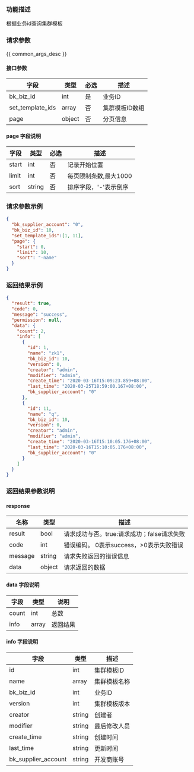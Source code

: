 ### 功能描述

根据业务id查询集群模板

### 请求参数

{{ common_args_desc }}

#### 接口参数

| 字段                | 类型   | 必选 | 描述           |
| ------------------- | ------ | ---- | -------------- |
| bk_biz_id           | int    | 是   | 业务ID         |
| set_template_ids    | array  | 否   | 集群模板ID数组 |
| page                | object | 否   | 分页信息       |

#### page 字段说明

| 字段  | 类型   | 必选 | 描述                  |
| ----- | ------ | ---- | --------------------- |
| start | int    | 否   | 记录开始位置          |
| limit | int    | 否   | 每页限制条数,最大1000 |
| sort  | string | 否   | 排序字段，'-'表示倒序 |


### 请求参数示例

```json
{
  "bk_supplier_account": "0",
  "bk_biz_id": 10,
  "set_template_ids":[1, 11],
  "page": {
    "start": 0,
    "limit": 10,
    "sort": "-name"
  }
}
```

### 返回结果示例

```json
{
  "result": true,
  "code": 0,
  "message": "success",
  "permission": null,
  "data": {
    "count": 2,
    "info": [
      {
        "id": 1,
        "name": "zk1",
        "bk_biz_id": 10,
        "version": 0,
        "creator": "admin",
        "modifier": "admin",
        "create_time": "2020-03-16T15:09:23.859+08:00",
        "last_time": "2020-03-25T18:59:00.167+08:00",
        "bk_supplier_account": "0"
      },
      {
        "id": 11,
        "name": "q",
        "bk_biz_id": 10,
        "version": 0,
        "creator": "admin",
        "modifier": "admin",
        "create_time": "2020-03-16T15:10:05.176+08:00",
        "last_time": "2020-03-16T15:10:05.176+08:00",
        "bk_supplier_account": "0"
      }
    ]
  }
}
```

### 返回结果参数说明

#### response

| 名称    | 类型   | 描述                                       |
| ------- | ------ | ------------------------------------------ |
| result  | bool   | 请求成功与否。true:请求成功；false请求失败 |
| code    | int    | 错误编码。 0表示success，>0表示失败错误    |
| message | string | 请求失败返回的错误信息                     |
| data    | object | 请求返回的数据                             |

#### data 字段说明

| 字段  | 类型  | 说明     |
| ----- | ----- | -------- |
| count | int   | 总数     |
| info  | array | 返回结果 |

#### info 字段说明

| 字段                | 类型   | 描述         |
| ------------------- | ------ | ------------ |
| id                  | int    | 集群模板ID   |
| name                | array  | 集群模板名称 |
| bk_biz_id           | int    | 业务ID       |
| version             | int    | 集群模板版本 |
| creator             | string | 创建者       |
| modifier            | string | 最后修改人员 |
| create_time         | string | 创建时间     |
| last_time           | string | 更新时间     |
| bk_supplier_account | string | 开发商账号   |
